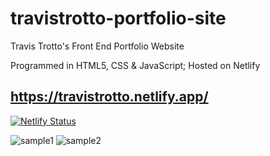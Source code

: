 # travistrotto-portfolio-site
Travis Trotto's Front End Portfolio Website

Programmed in HTML5, CSS & JavaScript; Hosted on Netlify
## https://travistrotto.netlify.app/ 
[![Netlify Status](https://api.netlify.com/api/v1/badges/92baa975-03a2-4a61-8cb7-15bb2f3d6989/deploy-status)](https://app.netlify.com/sites/travistrotto/deploys)

![sample1](https://user-images.githubusercontent.com/54992930/116954998-5867cb80-ac5f-11eb-9db3-b78ee2ade310.png)
![sample2](https://user-images.githubusercontent.com/54992930/116954997-5867cb80-ac5f-11eb-9c26-5833904f67ed.png)
